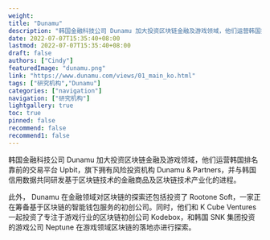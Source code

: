 ```yaml
---
weight: 
title: "Dunamu"
description: "韩国金融科技公司 Dunamu 加大投资区块链金融及游戏领域，他们运营韩国排名靠前的交易平台 Upbit，旗下拥有风险投资机构 Dunamu & Partners，并与韩国信用数据共同研发基于区块链..."
date: 2022-07-07T15:35:40+08:00
lastmod: 2022-07-07T15:35:40+08:00
draft: false
authors: ["Cindy"]
featuredImage: "dunamu.png"
link: "https://www.dunamu.com/views/01_main_ko.html"
tags: ["研究机构","Dunamu"]
categories: ["navigation"]
navigation: ["研究机构"]
lightgallery: true
toc: true
pinned: false
recommend: false
recommend1: false
---
```


韩国金融科技公司 Dunamu 加大投资区块链金融及游戏领域，他们运营韩国排名靠前的交易平台 Upbit，旗下拥有风险投资机构 Dunamu & Partners，并与韩国信用数据共同研发基于区块链技术的金融商品及区块链技术产业化的进程。

此外， Dunamu 在金融领域对区块链的探索还包括投资了 Rootone Soft，一家正在筹备基于区块链的智能钱包服务的初创公司。同时，他们和 K Cube Ventures 一起投资了专注于游戏行业的区块链初创公司 Kodebox，和韩国 SNK 集团投资的游戏公司 Neptune 在游戏领域区块链的落地亦进行探索。